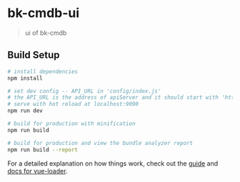 # bk-cmdb-ui

> ui of bk-cmdb

## Build Setup

``` bash
# install dependencies
npm install

# set dev config -- API_URL in 'config/index.js'  
# the API_URL is the address of apiServer and it should start with 'http(s)://', end with '/'  
# serve with hot reload at localhost:9090
npm run dev

# build for production with minification
npm run build

# build for production and view the bundle analyzer report
npm run build --report
```

For a detailed explanation on how things work, check out the [guide](http://vuejs-templates.github.io/webpack/) and [docs for vue-loader](http://vuejs.github.io/vue-loader).
